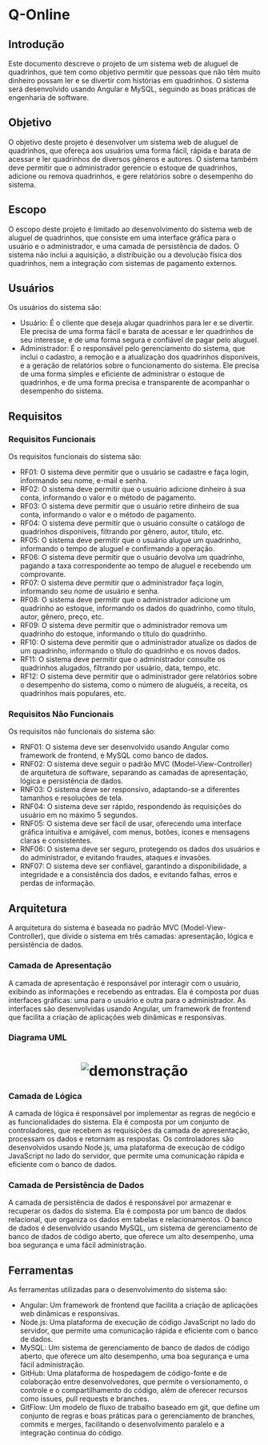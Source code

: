 # Q-Online

## Introdução

Este documento descreve o projeto de um sistema web de aluguel de quadrinhos, que tem como objetivo permitir que pessoas que não têm muito dinheiro possam ler e se divertir com histórias em quadrinhos. O sistema será desenvolvido usando Angular e MySQL, seguindo as boas práticas de engenharia de software.

## Objetivo

O objetivo deste projeto é desenvolver um sistema web de aluguel de quadrinhos, que ofereça aos usuários uma forma fácil, rápida e barata de acessar e ler quadrinhos de diversos gêneros e autores. O sistema também deve permitir que o administrador gerencie o estoque de quadrinhos, adicione ou remova quadrinhos, e gere relatórios sobre o desempenho do sistema.

## Escopo

O escopo deste projeto é limitado ao desenvolvimento do sistema web de aluguel de quadrinhos, que consiste em uma interface gráfica para o usuário e o administrador, e uma camada de persistência de dados. O sistema não inclui a aquisição, a distribuição ou a devolução física dos quadrinhos, nem a integração com sistemas de pagamento externos.

## Usuários

Os usuários do sistema são:

- Usuário: É o cliente que deseja alugar quadrinhos para ler e se divertir. Ele precisa de uma forma fácil e barata de acessar e ler quadrinhos de seu interesse, e de uma forma segura e confiável de pagar pelo aluguel.
- Administrador: É o responsável pelo gerenciamento do sistema, que inclui o cadastro, a remoção e a atualização dos quadrinhos disponíveis, e a geração de relatórios sobre o funcionamento do sistema. Ele precisa de uma forma simples e eficiente de administrar o estoque de quadrinhos, e de uma forma precisa e transparente de acompanhar o desempenho do sistema.

## Requisitos

### Requisitos Funcionais

Os requisitos funcionais do sistema são:

- RF01: O sistema deve permitir que o usuário se cadastre e faça login, informando seu nome, e-mail e senha.
- RF02: O sistema deve permitir que o usuário adicione dinheiro à sua conta, informando o valor e o método de pagamento.
- RF03: O sistema deve permitir que o usuário retire dinheiro de sua conta, informando o valor e o método de pagamento.
- RF04: O sistema deve permitir que o usuário consulte o catálogo de quadrinhos disponíveis, filtrando por gênero, autor, título, etc.
- RF05: O sistema deve permitir que o usuário alugue um quadrinho, informando o tempo de aluguel e confirmando a operação.
- RF06: O sistema deve permitir que o usuário devolva um quadrinho, pagando a taxa correspondente ao tempo de aluguel e recebendo um comprovante.
- RF07: O sistema deve permitir que o administrador faça login, informando seu nome de usuário e senha.
- RF08: O sistema deve permitir que o administrador adicione um quadrinho ao estoque, informando os dados do quadrinho, como título, autor, gênero, preço, etc.
- RF09: O sistema deve permitir que o administrador remova um quadrinho do estoque, informando o título do quadrinho.
- RF10: O sistema deve permitir que o administrador atualize os dados de um quadrinho, informando o título do quadrinho e os novos dados.
- RF11: O sistema deve permitir que o administrador consulte os quadrinhos alugados, filtrando por usuário, data, tempo, etc.
- RF12: O sistema deve permitir que o administrador gere relatórios sobre o desempenho do sistema, como o número de aluguéis, a receita, os quadrinhos mais populares, etc.

### Requisitos Não Funcionais

Os requisitos não funcionais do sistema são:

- RNF01: O sistema deve ser desenvolvido usando Angular como framework de frontend, e MySQL como banco de dados.
- RNF02: O sistema deve seguir o padrão MVC (Model-View-Controller) de arquitetura de software, separando as camadas de apresentação, lógica e persistência de dados.
- RNF03: O sistema deve ser responsivo, adaptando-se a diferentes tamanhos e resoluções de tela.
- RNF04: O sistema deve ser rápido, respondendo às requisições do usuário em no máximo 5 segundos.
- RNF05: O sistema deve ser fácil de usar, oferecendo uma interface gráfica intuitiva e amigável, com menus, botões, ícones e mensagens claras e consistentes.
- RNF06: O sistema deve ser seguro, protegendo os dados dos usuários e do administrador, e evitando fraudes, ataques e invasões.
- RNF07: O sistema deve ser confiável, garantindo a disponibilidade, a integridade e a consistência dos dados, e evitando falhas, erros e perdas de informação.

## Arquitetura

A arquitetura do sistema é baseada no padrão MVC (Model-View-Controller), que divide o sistema em três camadas: apresentação, lógica e persistência de dados.

### Camada de Apresentação

A camada de apresentação é responsável por interagir com o usuário, exibindo as informações e recebendo as entradas. Ela é composta por duas interfaces gráficas: uma para o usuário e outra para o administrador. As interfaces são desenvolvidas usando Angular, um framework de frontend que facilita a criação de aplicações web dinâmicas e responsivas.

### Diagrama UML
<h1 align="center">
  <img alt="demonstração" title="#NextLevelWeek" src="/img-demo/DiagramaUML.png" />
</h1>

### Camada de Lógica

A camada de lógica é responsável por implementar as regras de negócio e as funcionalidades do sistema. Ela é composta por um conjunto de controladores, que recebem as requisições da camada de apresentação, processam os dados e retornam as respostas. Os controladores são desenvolvidos usando Node.js, uma plataforma de execução de código JavaScript no lado do servidor, que permite uma comunicação rápida e eficiente com o banco de dados.

### Camada de Persistência de Dados

A camada de persistência de dados é responsável por armazenar e recuperar os dados do sistema. Ela é composta por um banco de dados relacional, que organiza os dados em tabelas e relacionamentos. O banco de dados é desenvolvido usando MySQL, um sistema de gerenciamento de banco de dados de código aberto, que oferece um alto desempenho, uma boa segurança e uma fácil administração.

## Ferramentas

As ferramentas utilizadas para o desenvolvimento do sistema são:

- Angular: Um framework de frontend que facilita a criação de aplicações web dinâmicas e
responsivas.
- Node.js: Uma plataforma de execução de código JavaScript no lado do servidor, que
permite uma comunicação rápida e eficiente com o banco de dados.
- MySQL: Um sistema de gerenciamento de banco de dados de código aberto, que oferece
um alto desempenho, uma boa segurança e uma fácil administração.
- GitHub: Uma plataforma de hospedagem de código-fonte e de colaboração entre desenvolvedores, que permite o versionamento, o controle e o compartilhamento do código, além de oferecer recursos como issues, pull requests e branches.
- GitFlow: Um modelo de fluxo de trabalho baseado em git, que define um conjunto de regras e boas práticas para o gerenciamento de branches, commits e merges, facilitando o desenvolvimento paralelo e a integração contínua do código.
